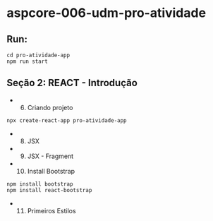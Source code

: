 # aspcore-006-udm-pro-atividade

## Run:

```
cd pro-atividade-app
npm run start
```

## Seção 2: REACT - Introdução

- 6. Criando projeto

```
npx create-react-app pro-atividade-app
```

- 8. JSX
- 9. JSX - Fragment
- 10. Install Bootstrap

```
npm install bootstrap
npm install react-bootstrap
```

- 11. Primeiros Estilos